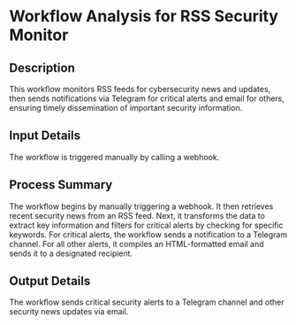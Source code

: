# Workflow Analysis for RSS Security Monitor

## Description
This workflow monitors RSS feeds for cybersecurity news and updates, then sends notifications via Telegram for critical alerts and email for others, ensuring timely dissemination of important security information.

## Input Details
The workflow is triggered manually by calling a webhook.

## Process Summary
The workflow begins by manually triggering a webhook. It then retrieves recent security news from an RSS feed. Next, it transforms the data to extract key information and filters for critical alerts by checking for specific keywords. For critical alerts, the workflow sends a notification to a Telegram channel. For all other alerts, it compiles an HTML-formatted email and sends it to a designated recipient.

## Output Details
The workflow sends critical security alerts to a Telegram channel and other security news updates via email.
